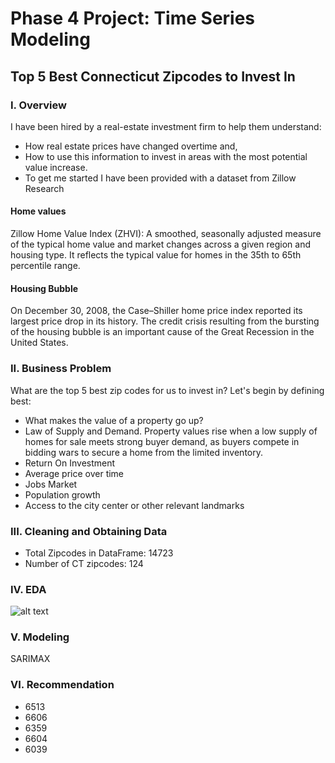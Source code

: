 
# Phase 4 Project: Time Series Modeling

## Top 5 Best Connecticut Zipcodes to Invest In 



### I. Overview

I have been hired by a real-estate investment firm to help them understand:

* How real estate prices have changed overtime and,
* How to use this information to invest in areas with the most potential value increase.
* To get me started I have been provided with a dataset from Zillow Research

 #### Home values
Zillow Home Value Index (ZHVI): A smoothed, seasonally adjusted measure of the typical home value and market changes across a given region and housing type. It reflects the typical value for homes in the 35th to 65th percentile range.

 #### Housing Bubble
On December 30, 2008, the Case–Shiller home price index reported its largest price drop in its history.
The credit crisis resulting from the bursting of the housing bubble is an important cause of the Great Recession in the United States.

### II. Business Problem

What are the top 5 best zip codes for us to invest in?
Let's begin by defining best:

* What makes the value of a property go up?
* Law of Supply and Demand.  Property values rise when a low supply of homes for sale meets strong buyer demand, as buyers compete in bidding wars to secure a home from the limited inventory.
* Return On Investment
* Average price over time
* Jobs Market
* Population growth
* Access to the city center or other relevant landmarks

### III. Cleaning and Obtaining Data

* Total Zipcodes in DataFrame: 14723
* Number of CT zipcodes: 124

### IV. EDA

![alt text](http://../Images/Zipcodes.png)


### V. Modeling

SARIMAX 

### VI. Recommendation

* 6513
* 6606
* 6359
* 6604
* 6039